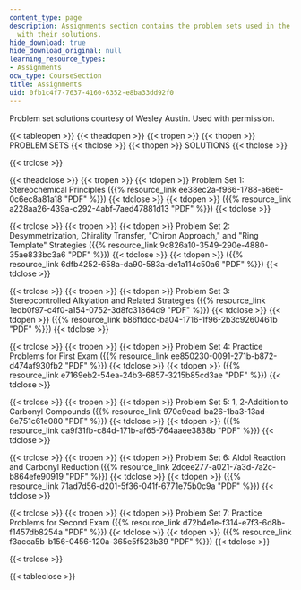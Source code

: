 ```yaml
---
content_type: page
description: Assignments section contains the problem sets used in the class, along
  with their solutions.
hide_download: true
hide_download_original: null
learning_resource_types:
- Assignments
ocw_type: CourseSection
title: Assignments
uid: 0fb1c4f7-7637-4160-6352-e8ba33dd92f0
---
```


Problem set solutions courtesy of Wesley Austin. Used with permission.

{{< tableopen >}}
{{< theadopen >}}
{{< tropen >}}
{{< thopen >}}
PROBLEM SETS
{{< thclose >}}
{{< thopen >}}
SOLUTIONS
{{< thclose >}}

{{< trclose >}}

{{< theadclose >}}
{{< tropen >}}
{{< tdopen >}}
Problem Set 1: Stereochemical Principles ({{% resource_link ee38ec2a-f966-1788-a6e6-0c6ec8a81a18 "PDF" %}})
{{< tdclose >}}
{{< tdopen >}}
({{% resource_link a228aa26-439a-c292-4abf-7aed47881d13 "PDF" %}})
{{< tdclose >}}

{{< trclose >}}
{{< tropen >}}
{{< tdopen >}}
Problem Set 2: Desymmetrization, Chirality Transfer, "Chiron Approach," and "Ring Template" Strategies ({{% resource_link 9c826a10-3549-290e-4880-35ae833bc3a6 "PDF" %}})
{{< tdclose >}}
{{< tdopen >}}
({{% resource_link 6dfb4252-658a-da90-583a-de1a114c50a6 "PDF" %}})
{{< tdclose >}}

{{< trclose >}}
{{< tropen >}}
{{< tdopen >}}
Problem Set 3: Stereocontrolled Alkylation and Related Strategies ({{% resource_link 1edb0f97-c4f0-a154-0752-3d8fc31864d9 "PDF" %}})
{{< tdclose >}}
{{< tdopen >}}
({{% resource_link b86ffdcc-ba04-1716-1f96-2b3c9260461b "PDF" %}})
{{< tdclose >}}

{{< trclose >}}
{{< tropen >}}
{{< tdopen >}}
Problem Set 4: Practice Problems for First Exam ({{% resource_link ee850230-0091-271b-b872-d474af930fb2 "PDF" %}})
{{< tdclose >}}
{{< tdopen >}}
({{% resource_link e7169eb2-54ea-24b3-6857-3215b85cd3ae "PDF" %}})
{{< tdclose >}}

{{< trclose >}}
{{< tropen >}}
{{< tdopen >}}
Problem Set 5: 1, 2-Addition to Carbonyl Compounds ({{% resource_link 970c9ead-ba26-1ba3-13ad-6e751c61e080 "PDF" %}})
{{< tdclose >}}
{{< tdopen >}}
({{% resource_link ca9f31fb-c84d-171b-af65-764aaee3838b "PDF" %}})
{{< tdclose >}}

{{< trclose >}}
{{< tropen >}}
{{< tdopen >}}
Problem Set 6: Aldol Reaction and Carbonyl Reduction ({{% resource_link 2dcee277-a021-7a3d-7a2c-b864efe90919 "PDF" %}})
{{< tdclose >}}
{{< tdopen >}}
({{% resource_link 71ad7d56-d201-5f36-041f-6771e75b0c9a "PDF" %}})
{{< tdclose >}}

{{< trclose >}}
{{< tropen >}}
{{< tdopen >}}
Problem Set 7: Practice Problems for Second Exam ({{% resource_link d72b4e1e-f314-e7f3-6d8b-f1457db8254a "PDF" %}})
{{< tdclose >}}
{{< tdopen >}}
({{% resource_link f3acea5b-b156-0456-120a-365e5f523b39 "PDF" %}})
{{< tdclose >}}

{{< trclose >}}

{{< tableclose >}}